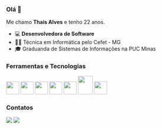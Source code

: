 ### Olá 👋

Me chamo **Thais Alves** e tenho 22 anos.
 - 💻 **Desenvolvedora de Software**
 - 👩‍💻 Técnica em Informática pelo Cefet - MG
 - 🎓 Graduanda de Sistemas de Informações na PUC Minas 

### Ferramentas e Tecnologias
<div style="display: inline_block" >
  <img src="https://cdn.jsdelivr.net/gh/devicons/devicon@latest/icons/javascript/javascript-original.svg" style="width:35px" height=35px" />
  <img src="https://cdn.jsdelivr.net/gh/devicons/devicon@latest/icons/java/java-original-wordmark.svg" style="width:35px" height=35px"/>      
  <img src="https://cdn.jsdelivr.net/gh/devicons/devicon@latest/icons/html5/html5-plain-wordmark.svg" style="width:35px" height=35px"/>   
  <img src="https://cdn.jsdelivr.net/gh/devicons/devicon@latest/icons/css3/css3-plain-wordmark.svg" style="width:35px" height=35px"/>
  <img src="https://cdn.jsdelivr.net/gh/devicons/devicon@latest/icons/spring/spring-original-wordmark.svg" style="width:35px" height=35px"/>
  <img src="https://cdn.jsdelivr.net/gh/devicons/devicon@latest/icons/angular/angular-original.svg" style="width:40px" height=50px"/>        
  <img src="https://cdn.jsdelivr.net/gh/devicons/devicon@latest/icons/php/php-original.svg" style="width:35px" height=35px"/>
          

### Contatos
<div>
  <a href="https://www.linkedin.com/in/tha%C3%ADsalves/" target="_blank"><img loading="lazy" src="https://img.shields.io/badge/-LinkedIn-%230077B5?style=for-the-badge&logo=linkedin&logoColor=white" target="_blank"></a>   
  <a href = "mailto:alvesthais406@gmail.com"><img loading="lazy" src="https://img.shields.io/badge/Gmail-D14836?style=for-the-badge&logo=gmail&logoColor=white" target="_blank"></a></div>
  



